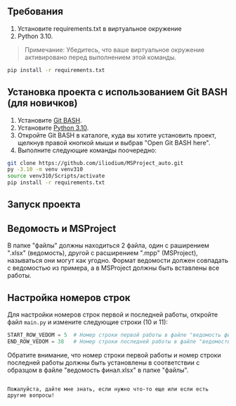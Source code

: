 ## Требования

1. Установите requirements.txt в виртуальное окружение
2. Python 3.10.

> Примечание: Убедитесь, что ваше виртуальное окружение активировано перед выполнением этой команды.
```bash
pip install -r requirements.txt
```
## Установка проекта с использованием Git BASH (для новичков)

1. Установите [Git BASH](https://gitforwindows.org/).
2. Установите [Python 3.10](https://www.python.org/downloads/release/python-3100/).
3. Откройте Git BASH в каталоге, куда вы хотите установить проект, щелкнув правой кнопкой мыши и выбрав "Open Git BASH here".
4. Выполните следующие команды поочередно:

```bash
git clone https://github.com/iliodium/MSProject_auto.git
py -3.10 -m venv venv310
source venv310/Scripts/activate
pip install -r requirements.txt
```

## Запуск проекта
## Ведомость и MSProject

В папке "файлы" должны находиться 2 файла, один с раширением ".xlsx" (ведомость), другой с расширением
".mpp" (MSProject), называться они могут как угодно.
Формат ведомости должен совпадать с ведомостью из примера, а в MSProject
должны быть вставлены все работы.

## Настройка номеров строк

Для настройки номеров строк первой и последней работы, откройте файл `main.py` и измените следующие строки (10 и 11):

```python
START_ROW_VEDOM = 5  # Номер строки первой работы в файле "ведомость финал.xlsx"
END_ROW_VEDOM = 38   # Номер строки последней работы в файле "ведомость финал.xlsx"
```

Обратите внимание, что номер строки первой работы и номер строки последней работы должны быть установлены в соответствии с образцом в файле "ведомость финал.xlsx" в папке "файлы".
```

Пожалуйста, дайте мне знать, если нужно что-то еще или если есть другие вопросы!